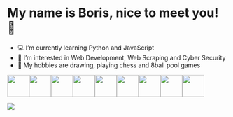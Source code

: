 My name is Boris, nice to meet you! 🙂
===================================

- :computer: I’m currently learning Python and JavaScript
- 🔭 I’m interested in Web Development, Web Scraping and Cyber Security
- :art: My hobbies are drawing, playing chess and 8ball pool games

<img src="https://cdn.jsdelivr.net/gh/devicons/devicon/icons/linux/linux-original.svg" height=50 /><img src="https://cdn.jsdelivr.net/gh/devicons/devicon/icons/python/python-original-wordmark.svg" height=50 /><img src="https://cdn.jsdelivr.net/gh/devicons/devicon/icons/javascript/javascript-original.svg" height=50 /><img src="https://cdn.jsdelivr.net/gh/devicons/devicon/icons/html5/html5-original-wordmark.svg" height=50 /><img src="https://cdn.jsdelivr.net/gh/devicons/devicon/icons/css3/css3-original-wordmark.svg" height=50 /><img src="https://cdn.jsdelivr.net/gh/devicons/devicon/icons/visualstudio/visualstudio-plain.svg" height=50 /><img src="https://cdn.jsdelivr.net/gh/devicons/devicon/icons/pycharm/pycharm-original.svg" height=50 /><img src="https://cdn.jsdelivr.net/gh/devicons/devicon/icons/selenium/selenium-original.svg" height=50 /><img
src="https://pbs.twimg.com/profile_images/1318604600677527552/stk8sqYZ_400x400.png" height=50 />


<img src="https://github-readme-stats.vercel.app/api/top-langs/?username=bhristov90&bg_color=09131B&text_color=ffffff&layout=compact&hide=Procfile" />

